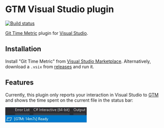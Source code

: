 # GTM Visual Studio plugin

[![Build
status](https://dev.azure.com/jjones/gtm-visualstudio-plugin/_apis/build/status/gtm-visualstudio-plugin-CI?branchName=master)](https://dev.azure.com/jjones/gtm-visualstudio-plugin/_build/latest?definitionId=21&branchName=master)

[Git Time Metric](https://github.com/git-time-metric/gtm) plugin for [Visual
Studio](https://visualstudio.com/).

## Installation

Install "Git Time Metric" from [Visual Studio
Marketplace](https://marketplace.visualstudio.com/items?itemName=jjones.gtm.visualstudio.plugin).
Alternatively, download a `.vsix` from
[releases](https://github.com/jjonescz/gtm-visualstudio-plugin/releases) and run
it.

## Features

Currently, this plugin only reports your interaction in Visual Studio to
[GTM]((https://github.com/git-time-metric/gtm)) and shows the time spent on the
current file in the status bar:

![GTM time in status bar](img/status-bar.png)

